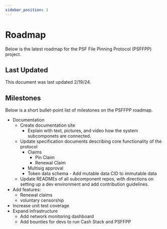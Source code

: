 ```yaml
---
sidebar_position: 3
---
```


# Roadmap

Below is the latest roadmap for the PSF File Pinning Protocol (PSFFPP) project.

## Last Updated

This document was last updated 2/19/24.

## Milestones

Below is a short bullet-point list of milestones on the PSFFPP roadmap.

- Documentation
  - Create documentation site
    - Explain with text, pictures, and video how the system subcomponets are connected.
  - Update specification documents describing core functionality of the protocol
    - Claims
      - Pin Claim
      - Renewal Claim
    - Multisig approval
    - Token data schema - Add mutable data CID to immutable data
  - Update READMEs of all subcomponent repos, with directions on setting up a dev environment and add contribution guidelines.
- Add features:
  - Renewal claims
  - voluntary censorship
- Increase unit test coverage
- Expand infrastructure
  - Add network monitoring dashboard
  - Add bounties for devs to run Cash Stack and PSFFPP
